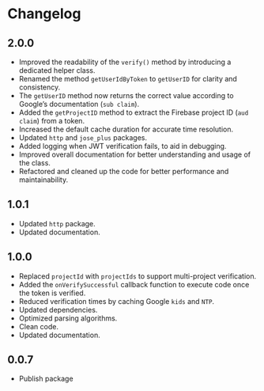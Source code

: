 # Changelog

## 2.0.0

- Improved the readability of the `verify()` method by introducing a dedicated helper class.
- Renamed the method `getUserIdByToken` to `getUserID` for clarity and consistency.
- The `getUserID` method now returns the correct value according to Google’s documentation (`sub claim`).
- Added the `getProjectID` method to extract the Firebase project ID (`aud claim`) from a token.
- Increased the default cache duration for accurate time resolution.
- Updated `http` and `jose_plus` packages.
- Added logging when JWT verification fails, to aid in debugging.
- Improved overall documentation for better understanding and usage of the class.
- Refactored and cleaned up the code for better performance and maintainability.

## 1.0.1

- Updated `http` package.
- Updated documentation.

## 1.0.0

- Replaced `projectId` with `projectIds` to support multi-project verification.
- Added the `onVerifySuccessful` callback function to execute code once the token is verified.
- Reduced verification times by caching Google `kids` and `NTP`.
- Updated dependencies.
- Optimized parsing algorithms.
- Clean code.
- Updated documentation.

## 0.0.7

- Publish package


